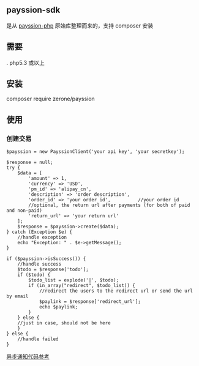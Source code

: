 ## payssion-sdk

是从 [payssion-php](https://github.com/payssion/payssion-php) 原始库整理而来的，支持 composer 安装

## 需要

. php5.3 或以上


## 安装

composer require zerone/payssion

## 使用

### 创建交易

```
$payssion = new PayssionClient('your api key', 'your secretkey');

$response = null;
try {
    $data = [
        'amount' => 1,
        'currency' => 'USD',
        'pm_id' => 'alipay_cn',
        'description' => 'order description',
        'order_id' => 'your order id',          //your order id
        //optional, the return url after payments (for both of paid and non-paid)
        'return_url' => 'your return url'   
    ];
	$response = $payssion->create($data);
} catch (Exception $e) {
	//handle exception
	echo "Exception: " . $e->getMessage();
}

if ($payssion->isSuccess()) {
	//handle success
	$todo = $response['todo'];
	if ($todo) {
		$todo_list = explode('|', $todo);
		if (in_array("redirect", $todo_list)) {
		    //redirect the users to the redirect url or send the url by email
		    $paylink = $response['redirect_url'];
		    echo $paylink;
	    }
	} else {
	//just in case, should not be here
	}
} else {
	//handle failed
}

```

[异步通知代码参考](https://github.com/ZeroneLuo/payssion-sdk/blob/master/payssion-php/samples/sample_postback.php)